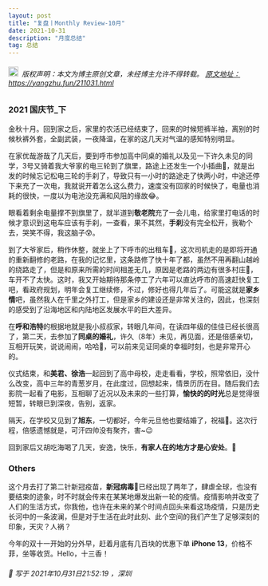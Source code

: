 ```yaml
---
layout: post
title: "复盘丨Monthly Review-10月"
date: 2021-10-31 
description: "月度总结"
tag: 总结
---   
```


<h6><img src="https://robotkang-1257995526.cos.ap-chengdu.myqcloud.com/icon/copyright.png" alt="copyright" style="display:inline;margin-bottom: -5px;" width="20" height="20"> 版权声明：本文为博主原创文章，未经博主允许不得转载。
<a target="_blank" href="https://yangzhu.fun/211031.html">原文地址：https://yangzhu.fun/211031.html </a>
</h6>                           

### 2021 国庆节_下                       

金秋十月。回到家之后，家里的农活已经结束了，回来的时候短裤半袖，离别的时候秋裤外套，全副武装，一夜降温，在家的这几天对气温的感知特别明显。        

在家优哉游哉了几天后，要到呼市参加高中同桌的婚礼以及见一下许久未见的同学，3号又骑着我大爷家的电三轮到了旗里，路途上还发生一个小插曲🤣，就是出发的时候忘记松电三轮的手刹了，导致只有一小时的路途走了快两小时，中途还停下来充了一次电，我就说开着怎么这么费力，速度没有回家的时候快了，电量也消耗的很快，一度以为电池没充满和风阻的缘故😂。        

眼看着剩余电量撑不到旗里了，就半道到**敬老院**充了一会儿电，给家里打电话的时候才意识到这电车应该有手刹，一查看，果不其然，**手刹**没有完全松开，我勒个去，哭笑不得，我这脑子😰。        

到了大爷家后，稍作休整，就坐上了下呼市的出租车🚕，这次司机走的是即将开通的重新翻修的老路，在我的记忆里，这条路修了快十年了都，虽然不用再翻山越岭的绕路走了，但是和原来所需的时间相差无几，原因是老路的两边有很多村庄💒，车开不了太快。这时，我又开始期待那条停工了六年可以直达呼市的高速赶快复工吧，看政府规划，明年会复工继续修，不过，修好也得几年后了。可能这就是**家乡情**吧，虽然我人在千里之外打工，但是家乡的建设还是非常关注的，因此，也深刻的感受到了沿海地区和内陆地区发展水平的巨大差异。         

在**呼和浩特**的根据地就是我小叔叔家，转眼几年间，在读四年级的佳佳已经长很高了，第二天，去参加了**同桌的婚礼**，许久（8年）未见，再见面，还是倍感亲切，互相开玩笑，说说闹闹，哈哈🎈，可以前来见证同桌的幸福时刻，也是非常开心的。         

仪式结束，和**美君、徐浩**一起回到了高中母校，走走看看，学校，照常依旧，没什么改变，高中三年的青葱岁月，在此度过，回想起来，情景历历在目。随后我们去影院一起看了电影，互相聊了近况以及未来的一些打算，**愉快的的时光**总是觉得很短暂，转眼已到深夜，告别，返家。          

隔天，在学校又见到了**旭东**，一切都好，今年元旦他也要结婚了，祝福🎉。这次行程，倍感遗憾就是，可汗四帅没有聚齐，害~😉         

回到家后又胡吃海喝了几天，安逸，快乐，**有家人在的地方才是心安处**。🧡                 

### Others                  

这个月去打了第二针新冠疫苗，**新冠病毒**👹已经出现了两年了，肆虐全球，也没有要结束的迹象，时不时就会传来在某某地爆发出新一轮的疫情。疫情影响并改变了人们的生活方式，你我他，也许在未来的某个时间点回头来看这场疫情，只是历史长河中的一条波澜，但是对于生活在此时此刻、此个空间的我们产生了足够深刻的印象，天灾？人祸？           

今年的双十一开始的分外早，赶着月底有几百块的优惠下单 **iPhone 13**，价格不菲，坐等收货。Hello，十三香！                      


<h6> 

📌 写于 2021年10月31日21:52:19 ，深圳                            

</h6>      

